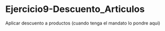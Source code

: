 # Ejercicio9-Descuento_Articulos
Aplicar descuento a productos (cuando tenga el mandato lo pondre aqui)

